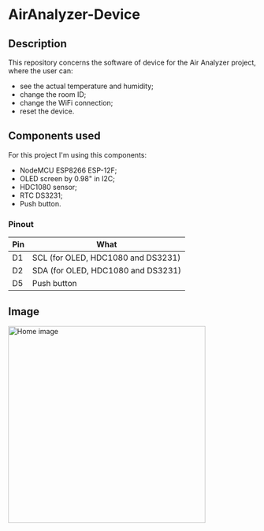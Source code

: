 # AirAnalyzer-Device
## Description
This repository concerns the software of device for the Air Analyzer project, where the user can:
 - see the actual temperature and humidity;
 - change the room ID;
 - change the WiFi connection;
 - reset the device.

## Components used
For this project I'm using this components:
 - NodeMCU ESP8266 ESP-12F;
 - OLED screen by 0.98" in I2C;
 - HDC1080 sensor;
 - RTC DS3231;
 - Push button.

### Pinout
| Pin | What |
| --- | ---- |
| D1 | SCL (for OLED, HDC1080 and DS3231) |
| D2 | SDA (for OLED, HDC1080 and DS3231) |
| D5 | Push button |

## Image
<img src="https://www.davidepalladino.com/wp-content/uploads/2022/02/Air-Analyzer-Device-v3.0.0-scaled.jpg" alt="Home image" width="400px" height="auto">
